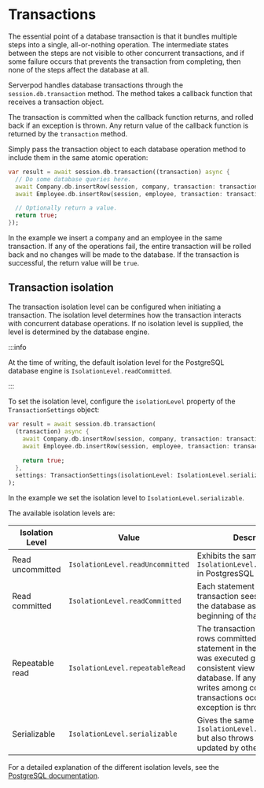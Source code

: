 # Transactions

The essential point of a database transaction is that it bundles multiple steps into a single, all-or-nothing operation. The intermediate states between the steps are not visible to other concurrent transactions, and if some failure occurs that prevents the transaction from completing, then none of the steps affect the database at all.

Serverpod handles database transactions through the `session.db.transaction` method. The method takes a callback function that receives a transaction object. 

The transaction is committed when the callback function returns, and rolled back if an exception is thrown. Any return value of the callback function is returned by the `transaction` method.

Simply pass the transaction object to each database operation method to include them in the same atomic operation:

```dart
var result = await session.db.transaction((transaction) async {
  // Do some database queries here.
  await Company.db.insertRow(session, company, transaction: transaction);
  await Employee.db.insertRow(session, employee, transaction: transaction);

  // Optionally return a value.
  return true;
});
```

In the example we insert a company and an employee in the same transaction. If any of the operations fail, the entire transaction will be rolled back and no changes will be made to the database. If the transaction is successful, the return value will be `true`.

## Transaction isolation

The transaction isolation level can be configured when initiating a transaction. The isolation level determines how the transaction interacts with concurrent database operations. If no isolation level is supplied, the level is determined by the database engine.

:::info

At the time of writing, the default isolation level for the PostgreSQL database engine is `IsolationLevel.readCommitted`.

:::

To set the isolation level, configure the `isolationLevel` property of the `TransactionSettings` object:

```dart
var result = await session.db.transaction(
  (transaction) async {
    await Company.db.insertRow(session, company, transaction: transaction);
    await Employee.db.insertRow(session, employee, transaction: transaction);
    
    return true;
  },
  settings: TransactionSettings(isolationLevel: IsolationLevel.serializable),
);
```

In the example we set the isolation level to `IsolationLevel.serializable`.

The available isolation levels are:

| Isolation Level | Value                 | Description |
|-----------------|-----------------------|-------------|
| Read uncommitted | `IsolationLevel.readUncommitted` | Exhibits the same behavior as `IsolationLevel.readCommitted` in PostgresSQL |
| Read committed | `IsolationLevel.readCommitted` | Each statement in the transaction sees a snapshot of the database as of the beginning of that statement. |
| Repeatable read | `IsolationLevel.repeatableRead` | The transaction only observes rows committed before the first statement in the transaction was executed giving a consistent view of the database. If any conflicting writes among concurrent transactions occur, an exception is thrown. |
| Serializable | `IsolationLevel.serializable` | Gives the same guarantees as `IsolationLevel.repeatableRead` but also throws if read rows are updated by other transactions. |

For a detailed explanation of the different isolation levels, see the [PostgreSQL documentation](https://www.postgresql.org/docs/current/transaction-iso.html).
